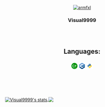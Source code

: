 <p align="center">
  <a href="https://github.com/Visual9999">
    <img src="https://discord.c99.nl/widget/theme-1/688329382011600917.png" alt="armfxl"/>
     </a>
</p>



<h3 align="center">Visual9999</h3>
<br>
<br>
<h2 align="center">Languages:
<br>
<br>
<code><img height="20" src="https://raw.githubusercontent.com/github/explore/80688e429a7d4ef2fca1e82350fe8e3517d3494d/topics/csharp/csharp.png"></code>
<code><img height="20" src="https://raw.githubusercontent.com/github/explore/80688e429a7d4ef2fca1e82350fe8e3517d3494d/topics/cpp/cpp.png"></code>
<code><img height="20" src="https://raw.githubusercontent.com/github/explore/80688e429a7d4ef2fca1e82350fe8e3517d3494d/topics/python/python.png"></code>
</h2>
<br>
<br>
<br>
<br>
<a href="https://github.com/Visual9999">
<img align="center" src="https://github-readme-stats.vercel.app/api?username=Visual9999&show_icons=true&include_all_commits=true&show_icons=true&title_color=fff&icon_color=79ff97&text_color=9f9f9f&bg_color=232323" alt="Visual9999's stats" />
<a href="https://github.com/Visual9999?tab=repositories">
<img align="center" src="https://github-readme-stats.vercel.app/api/top-langs/?username=Visual9999&layout=compact&show_icons=true&title_color=fff&icon_color=79ff97&text_color=9f9f9f&bg_color=232323">
</h2>
<br>
<br>
</a>
<h3 align="center"> 
<br>
<br>
</h3>
<br>
<br>
